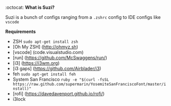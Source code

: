 :octocat: __What is Suzi?__

Suzi is a bunch of configs ranging from a `.zshrc` config to IDE configs like `vscode`

__Requirements__

- ZSH `sudo apt-get install zsh`
- [Oh My ZSH] (http://ohmyz.sh)
- [vscode] (code.visualstudio.com)
- [run] (https://github.com/McSwaggens/run/)
- [i3] (https://i3wm.org)
- [i3 gaps] (https://github.com/Airblader/i3)
- feh `sudo apt-get install feh`
- System San Francisco `ruby -e "$(curl -fsSL https://raw.github.com/supermarin/YosemiteSanFranciscoFont/master/install)"`
- [rofi] (https://davedavenport.github.io/rofi/)
- i3lock
